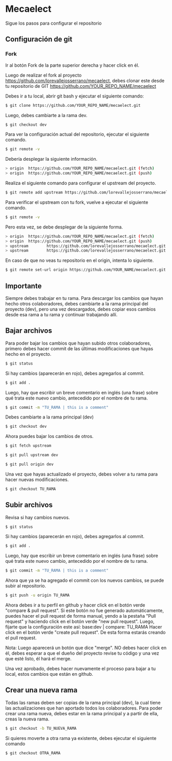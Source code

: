 # Mecaelect
Sigue los pasos para configurar el repositorio


## Configuración de git

### Fork
Ir al botón Fork de la parte superior derecha y hacer click en él.

Luego de realizar el fork al proyecto https://github.com/lorevallejosserrano/mecaelect, debes clonar este desde tu repositorio de GIT https://github.com/YOUR_REPO_NAME/mecaelect

Debes ir a tu local, abrir git bash y ejecutar el siguiente comando:
```sh
$ git clone https://github.com/YOUR_REPO_NAME/mecaelect.git
```

Luego, debes cambiarte a la rama dev.
```sh
$ git checkout dev
```

Para ver la configuración actual del repositorio, ejecutar el siguiente comando.
```sh
$ git remote -v
```

Debería desplegar la siguiente información.
```sh
> origin  https://github.com/YOUR_REPO_NAME/mecaelect.git (fetch)
> origin  https://github.com/YOUR_REPO_NAME/mecaelect.git (push)
```

Realiza el siguiente comando para configurar el upstream del proyecto.
```sh
$ git remote add upstream https://github.com/lorevallejosserrano/mecaelect.git
```

Para verificar el upstream con tu fork, vuelve a ejecutar el siguiente comando.
```sh
$ git remote -v
```

Pero esta vez, se debe desplegar de la siguiente forma.
```sh
> origin  https://github.com/YOUR_REPO_NAME/mecaelect.git (fetch)
> origin  https://github.com/YOUR_REPO_NAME/mecaelect.git (push)
> upstream        https://github.com/lorevallejosserrano/mecaelect.git (fetch)
> upstream        https://github.com/lorevallejosserrano/mecaelect.git (push)
```

En caso de que no veas tu repositorio en el origin, intenta lo siguiente.
```sh
$ git remote set-url origin https://github.com/YOUR_NAME/mecaelect.git
```


## Importante
Siempre debes trabajar en tu rama. Para descargar los cambios que hayan hecho otros colaboradores, debes cambiarte a la rama principal del proyecto (dev), pero una vez descargados, debes copiar esos cambios desde esa rama a tu rama y continuar trabajando allí.


## Bajar archivos

Para poder bajar los cambios que hayan subido otros colaboradores, primero debes hacer commit de las últimas modificaciones que hayas hecho en el proyecto.
```sh
$ git status
```

Si hay cambios (aparecerán en rojo), debes agregarlos al commit.
```sh
$ git add .
```

Luego, hay que escribir un breve comentario en inglés (una frase) sobre qué trata este nuevo cambio, antecedido por el nombre de tu rama.
```sh
$ git commit -m "TU_RAMA | this is a comment"
```

Debes cambiarte a la rama principal (dev)
```sh
$ git checkout dev
```

Ahora puedes bajar los cambios de otros.
```sh
$ git fetch upstream
```
```sh
$ git pull upstream dev
```
```sh
$ git pull origin dev
```

Una vez que hayas actualizado el proyecto, debes volver a tu rama para hacer nuevas modificaciones.
```sh
$ git checkout TU_RAMA
```


## Subir archivos

Revisa si hay cambios nuevos.
```sh
$ git status
```

Si hay cambios (aparecerán en rojo), debes agregarlos al commit.
```sh
$ git add .
```

Luego, hay que escribir un breve comentario en inglés (una frase) sobre qué trata este nuevo cambio, antecedido por el nombre de tu rama.
```sh
$ git commit -m "TU_RAMA | this is a comment"
```

Ahora que ya se ha agregado el commit con los nuevos cambios, se puede subir al repositorio.
```sh
$ git push -u origin TU_RAMA
```

Ahora debes ir a tu perfil en github y hacer click en el botón verde "compare & pull request". 
Si este botón no fue generado automáticamente, puedes hacer el pull request de forma manual, yendo a la pestaña "Pull request" y haciendo click en el botón verde "new pull request".
Luego, fijarte que la configuración este así: 
base:dev | compare: TU_RAMA
Hacer click en el botón verde "create pull request".
De esta forma estarás creando el pull request. 

Nota: Luego aparecerá un botón que dice "merge". NO debes hacer click en él, debes esperar a que el dueño del proyecto revise tu código y una vez que esté listo, él hará el merge.

Una vez aprobado, debes hacer nuevamente el proceso para bajar a tu local, estos cambios que están en github.


## Crear una nueva rama

Todas las ramas deben ser copias de la rama principal (dev), la cual tiene las actualizaciones que han aportado todos los colaboradores. 
Para poder crear una rama nueva, debes estar en la rama principal y a partir de ella, creas la nueva rama.
```sh
$ git checkout -b TU_NUEVA_RAMA
```

Si quieres moverte a otra rama ya existente, debes ejecutar el siguiente comando
```sh
$ git checkout OTRA_RAMA
```

